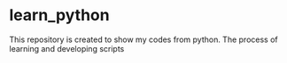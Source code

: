 # learn_python
This repository is created to show my codes from python. The process of learning and developing scripts
